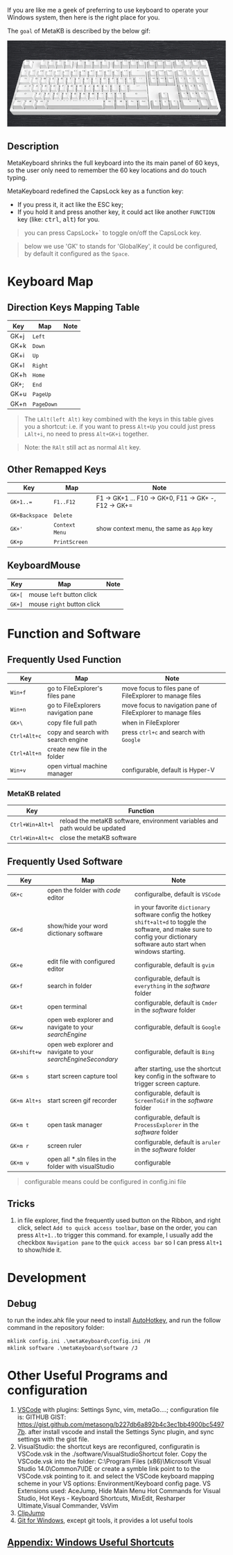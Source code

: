 If you are like me a geek of preferring to use keyboard to operate your Windows system, then here is the right place for you.

The `goal` of MetaKB is described by the below gif:

![keyboard](./image/keyboard.gif)
## Description
MetaKeyboard shrinks the full keyboard into the its main panel of 60 keys, so the user only need to remember the 60 key locations and do touch typing.

MetaKeyboard redefined the CapsLock key as a function key:

- If you press it, it act like the ESC key;
- If you hold it and press another key, it could act like another `FUNCTION` key (like: <kbd>ctrl</kbd>, <kbd>alt</kbd>) for you.

> you can press CapsLock+` to toggle on/off the CapsLock key.

> below we use 'GK' to stands for 'GlobalKey', it could be configured, by default it configured as the `Space`.

# Keyboard Map

## Direction Keys Mapping Table

| Key  | Map        | Note |
| ---- | ---------- | ---- |
| GK+j | `Left`     |
| GK+k | `Down`     |
| GK+i | `Up`       |
| GK+l | `Right`    |
| GK+h | `Home`     |
| GK+; | `End`      |
| GK+u | `PageUp`   |
| GK+n | `PageDown` |

> The `LAlt(left Alt)` key combined with the keys in this table gives you a shortcut:
> i.e. if you want to press `Alt+Up` you could just press `LAlt+i`, no need to press `Alt+GK+i` together.

> Note: the `RAlt` still act as normal `Alt` key.

## Other Remapped Keys

| Key            | Map                        | Note                                                  |
| -------------- | -------------------------- | ----------------------------------------------------- |
| `GK+1..=`      | `F1..F12`                  | F1 -> GK+1 ... F10 -> GK+0, F11 -> GK+ -, F12 -> GK+= |
| `GK+Backspace` | `Delete`                   |
| `GK+'`         | `Context Menu`             | show context menu, the same as `App` key              |
| `GK+p`         | `PrintScreen`              |

## KeyboardMouse
| Key            | Map                        |Note                                                   |
| -------------- | -------------------------- | ----------------------------------------------------- |
| `GK+[`         | mouse `left` button click  |
| `GK+]`         | mouse `right` button click |

# Function and Software

## Frequently Used Function

| Key                                               | Map                                 | Note                                                          |
| ------------------------------------------------- | ----------------------------------- | ------------------------------------------------------------- |
| `Win+f`                                           | go to FileExplorer's files pane     | move focus to files pane of FileExplorer to manage files      |
| `Win+n`                                           | go to FileExplorers navigation pane | move focus to navigation pane of FileExplorer to manage files |
| `GK+\` |copy file full path| when in FileExplorer |
| `Ctrl+Alt+c`                                      | copy and search with search engine  | press `ctrl+c` and search with `Google`                       |
| `Ctrl+Alt+n`                                      | create new file in the folder       |
| `Win+v`                                           | open virtual machine manager        | configurable, default is Hyper-V                              |

### MetaKB related

| Key              | Function                                                                    |
| ---------------- | --------------------------------------------------------------------------- |
| `Ctrl+Win+Alt+l` | reload the metaKB software, environment variables and path would be updated |
| `Ctrl+Win+Alt+c` | close the metaKB software                                                   |

## Frequently Used Software

| Key          | Map                                                            | Note                                                                                                                                                                              |
| ------------ | -------------------------------------------------------------- | --------------------------------------------------------------------------------------------------------------------------------------------------------------------------------- |
| `GK+c`       | open the folder with _code_ editor                             | configuralbe, default is `VSCode`                                                                                                                                                 |
| `GK+d`       | show/hide your word dictionary software                        | in your favorite `dictionary` software config the hotkey `shift+alt+d` to toggle the software, and make sure to config your dictionary software auto start when windows starting. |
| `GK+e`       | edit file with configured editor                               | configurable, default is `gvim`                                                                                                                                                   |
| `GK+f`       | search in folder                                               | configurable, default is `everything` in the _software_ folder                                                                                                                    |
| `GK+t`       | open terminal                                                  | configurable, default is `Cmder` in the _software_ folder                                                                                                                         |
| `GK+w`       | open web explorer and navigate to your _searchEngine_          | configurable, default is `Google`                                                                                                                                                 |
| `GK+shift+w` | open web explorer and navigate to your _searchEngineSecondary_ | configurable, default is `Bing`                                                                                                                                                   |
| `GK+m s`     | start screen capture tool                                      | after starting, use the shortcut key config in the software to trigger screen capture.                                                                                            |
| `GK+m Alt+s` | start screen gif recorder                                      | configurable, default is `ScreenToGif` in the _software_ folder                                                                                                                   |
| `GK+m t`     | open task manager                                              | configurable, default is `ProcessExplorer` in the _software_ folder                                                                                                               |
| `GK+m r`     | screen ruler                                                   | configurable, default is `aruler` in the _software_ folder                                                                                                                        |
| `GK+m v`     | open all \*.sln files in the folder with visualStudio          | configurable                                                                                                                                                                      |

> configurable means could be configured in config.ini file

## Tricks

1. in file explorer, find the frequently used button on the Ribbon, and right click, select `Add to quick access toolbar`, base on the order, you can press `Alt+1..`to trigger this command. for example, I usually add the checkbox `Navigation pane` to the `quick access bar` so I can press `Alt+1` to show/hide it.

# Development

## Debug

to run the index.ahk file your need to install [AutoHotkey](https://autohotkey.com/download/), and run the follow command in the repository folder:

```
mklink config.ini .\metaKeyboard\config.ini /H
mklink software .\metaKeyboard\software /J
```

# Other Useful Programs and configuration

1. [VSCode](https://github.com/Microsoft/vscode) with plugins: Settings Sync, vim, metaGo....; configuration file is:
   GITHUB GIST: https://gist.github.com/metasong/b227db6a892b4c3ec1bb4900bc54977b. after install vscode and install the Settings Sync plugin, and sync settings with the gist file.
1. VisualStudio: the shortcut keys are reconfigured, configuratin is VSCode.vsk in the ./software/VisualStudioShortcut foler. Copy the VSCode.vsk into the folder: C:\Program Files (x86)\Microsoft Visual Studio 14.0\Common7\IDE or create a symble link point to to the VSCode.vsk pointing to it. and select the VSCode keyboard mapping scheme in your VS options: Environment/Keyboard config page. VS Extensions used: AceJump, Hide Main Menu Hot Commands for Visual Studio, Hot Keys - Keyboard Shortcuts, MixEdit, Resharper Ultimate,Visual Commander, VsVim
1. [ClipJump](https://github.com/aviaryan/Clipjump)
1. [Git for Windows](https://git-scm.com/download/win), except git tools, it provides a lot useful tools

## [Appendix: Windows Useful Shortcuts](./doc/windows-shortcuts.md)
